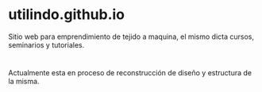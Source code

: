 # utilindo.github.io
Sitio web para emprendimiento de tejido a maquina, el mismo dicta cursos, seminarios y tutoriales.
#
Actualmente esta en proceso de reconstrucción de diseño y estructura de la misma.
